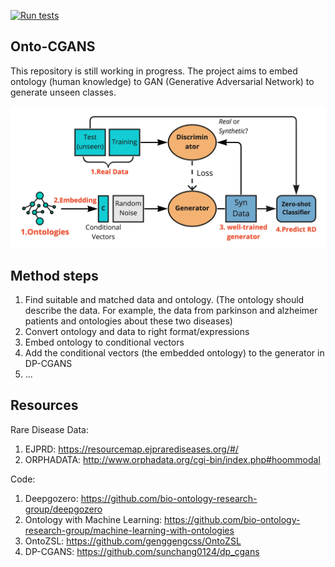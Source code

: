 [![Run tests](https://github.com/MaastrichtU-IDS/python-template/workflows/Run%20tests/badge.svg)](https://github.com/MaastrichtU-IDS/python-template/actions?query=workflow%3A%22Run+tests%22)

## Onto-CGANS 
This repository is still working in progress. The project aims to embed ontology (human knowledge) to GAN (Generative Adversarial Network) to generate unseen classes.

<img src="https://github.com/MaastrichtU-IDS/onto_cgans/blob/master/onto_cgans.jpg" width="600">


## Method steps
1. Find suitable and matched data and ontology. (The ontology should describe the data. For example, the data from parkinson and alzheimer patients and ontologies about these two diseases)
2. Convert ontology and data to right format/expressions
3. Embed ontology to conditional vectors
4. Add the conditional vectors (the embedded ontology) to the generator in DP-CGANS
5. ...


## Resources
Rare Disease Data:
1. EJPRD: https://resourcemap.ejprarediseases.org/#/
2. ORPHADATA: http://www.orphadata.org/cgi-bin/index.php#hoommodal

Code:
1. Deepgozero: https://github.com/bio-ontology-research-group/deepgozero
2. Ontology with Machine Learning: https://github.com/bio-ontology-research-group/machine-learning-with-ontologies
3. OntoZSL: https://github.com/genggengcss/OntoZSL
4. DP-CGANS: https://github.com/sunchang0124/dp_cgans

<!-- ## How to use this template

* For the directory name, *Dockerfile*, *setup.py* and *test_application.py*, Replace all instances of **my_package** and **my-package** to the package name of your choice using [snake case](https://en.wikipedia.org/wiki/Snake_case) or dash depending on the convention.
* Leave the headers as is and update the instructions below to the specifics of your tool.
* Remove this *How to use this template section*

## My package

Write a short description of the software here.

## Prerequisites

* Python 3.9 or higher, with [pip](https://pip.pypa.io/en/stable/)
* Docker (optional)

## Installation

> Provide instructions to install the package

The package can be installed from the source code, see below to run with Docker. Using `-e` means that changes to the source code will be automatically update the package locally.

```bash
pip3 install -e .
```

## Usage

> Provide working examples on how to run the package

Run the `my-package` CLI in your terminal:

```bash
my-package hello-world "Python test"
```
Or in a Python script:

```python
from my_package.application import App

app = App()
print(app.get_hello_world('Python test'))
```

## Test and Publish

> Document how to run the tests, and if they are run automatically.

### Continuous Integration

This repository uses [GitHub Actions](/actions) to:

* Automatically run tests at each push to the `master` branch
* Publish the package to [PyPI](https://pypi.org) when a release is created (N.B.: the version of the package needs to be increased in [setup.py](/blob/master/setup.py#L6) before).

> You will need to provide your login credentials using [secrets in the repository settings](/settings/secrets) to publish to [PyPI](https://pypi.org): `PYPI_USERNAME` and `PYPI_PASSWORD`

### Test locally

Install PyTest:

```bash
pip3 install -U pytest
```

Run the tests:

```bash
pytest
```

Run a specific test in a file, and display `print` in the output:

```bash
pytest tests/test_application.py::TestApplication::test_return_value -s
```

## Docker

Build the image:

```bash
docker build -t my-package .
```

Run a container:

```bash
docker run -it --rm my-package hello-world "Python test"
``` -->

